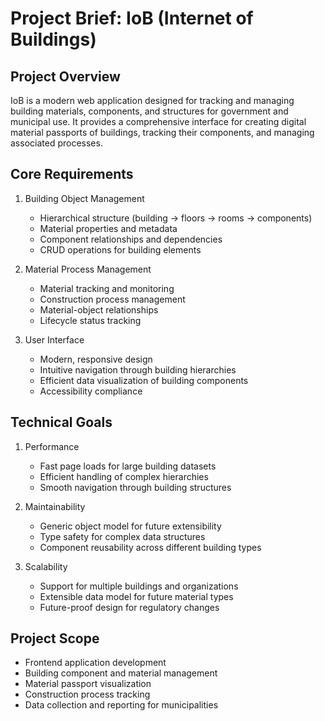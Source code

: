 # Project Brief: IoB (Internet of Buildings)

## Project Overview

IoB is a modern web application designed for tracking and managing building materials, components, and structures for government and municipal use. It provides a comprehensive interface for creating digital material passports of buildings, tracking their components, and managing associated processes.

## Core Requirements

1. Building Object Management

   - Hierarchical structure (building → floors → rooms → components)
   - Material properties and metadata
   - Component relationships and dependencies
   - CRUD operations for building elements

2. Material Process Management

   - Material tracking and monitoring
   - Construction process management
   - Material-object relationships
   - Lifecycle status tracking

3. User Interface
   - Modern, responsive design
   - Intuitive navigation through building hierarchies
   - Efficient data visualization of building components
   - Accessibility compliance

## Technical Goals

1. Performance

   - Fast page loads for large building datasets
   - Efficient handling of complex hierarchies
   - Smooth navigation through building structures

2. Maintainability

   - Generic object model for future extensibility
   - Type safety for complex data structures
   - Component reusability across different building types

3. Scalability
   - Support for multiple buildings and organizations
   - Extensible data model for future material types
   - Future-proof design for regulatory changes

## Project Scope

- Frontend application development
- Building component and material management
- Material passport visualization
- Construction process tracking
- Data collection and reporting for municipalities
